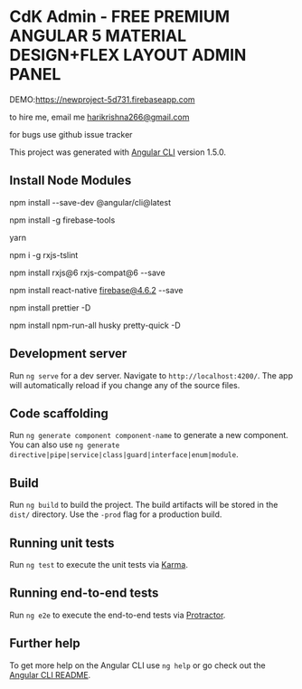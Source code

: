 # CdK Admin - FREE PREMIUM ANGULAR 5 MATERIAL DESIGN+FLEX LAYOUT ADMIN PANEL

DEMO:https://newproject-5d731.firebaseapp.com

to hire me, email me harikrishna266@gmail.com

for bugs use github issue tracker

This project was generated with [Angular CLI](https://github.com/angular/angular-cli) version 1.5.0.

## Install Node Modules

npm install --save-dev @angular/cli@latest

npm install -g firebase-tools

yarn

npm i -g rxjs-tslint

npm install rxjs@6 rxjs-compat@6 --save

npm install react-native firebase@4.6.2 --save

npm install prettier -D

npm install npm-run-all husky pretty-quick -D

## Development server

Run `ng serve` for a dev server. Navigate to `http://localhost:4200/`. The app will automatically reload if you change any of the source files.

## Code scaffolding

Run `ng generate component component-name` to generate a new component. You can also use `ng generate directive|pipe|service|class|guard|interface|enum|module`.

## Build

Run `ng build` to build the project. The build artifacts will be stored in the `dist/` directory. Use the `-prod` flag for a production build.

## Running unit tests

Run `ng test` to execute the unit tests via [Karma](https://karma-runner.github.io).

## Running end-to-end tests

Run `ng e2e` to execute the end-to-end tests via [Protractor](http://www.protractortest.org/).

## Further help

To get more help on the Angular CLI use `ng help` or go check out the [Angular CLI README](https://github.com/angular/angular-cli/blob/master/README.md).
